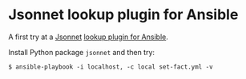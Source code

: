 # Jsonnet lookup plugin for Ansible

A first try at a [Jsonnet][1] [lookup plugin for Ansible][2].

Install Python package `jsonnet` and then try:

	$ ansible-playbook -i localhost, -c local set-fact.yml -v


[1]: https://jsonnet.org/
[2]: https://docs.ansible.com/ansible/latest/user_guide/playbooks_lookups.html